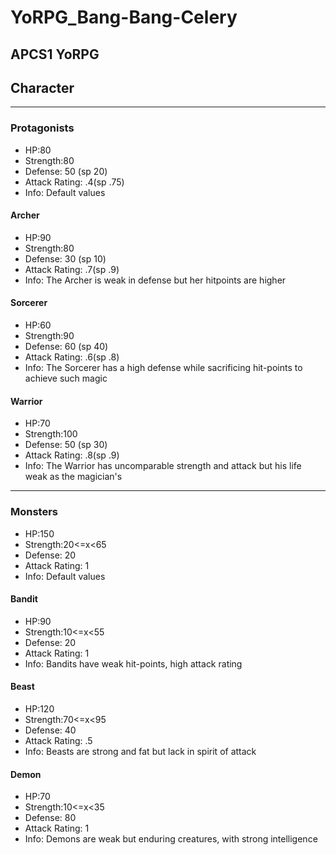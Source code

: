# YoRPG_Bang-Bang-Celery
APCS1 YoRPG
-------------------------------------------------------
## Character

-------------------------------------------------------
### Protagonists   
* HP:80
* Strength:80
* Defense: 50 (sp 20)
* Attack Rating: .4(sp .75)
* Info: Default values

#### Archer
* HP:90
* Strength:80
* Defense: 30 (sp 10)
* Attack Rating: .7(sp .9)
* Info: The Archer is weak in defense but her hitpoints are higher

#### Sorcerer
* HP:60
* Strength:90
* Defense: 60 (sp 40)
* Attack Rating: .6(sp .8)
* Info: The Sorcerer has a high defense while sacrificing hit-points to achieve such magic

#### Warrior
* HP:70
* Strength:100
* Defense: 50 (sp 30)
* Attack Rating: .8(sp .9)
* Info: The Warrior has uncomparable strength and attack but his life weak as the magician's 

----------------------

### Monsters
* HP:150
* Strength:20<=x<65
* Defense: 20
* Attack Rating: 1
* Info: Default values


#### Bandit
* HP:90
* Strength:10<=x<55
* Defense: 20
* Attack Rating: 1
* Info: Bandits have weak hit-points, high attack rating 

#### Beast
* HP:120
* Strength:70<=x<95
* Defense: 40
* Attack Rating: .5
* Info: Beasts are strong and fat but lack in spirit of attack 

#### Demon
* HP:70
* Strength:10<=x<35
* Defense: 80
* Attack Rating: 1
* Info: Demons are weak but enduring creatures, with strong intelligence
